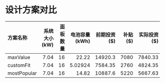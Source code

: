 # 设计方案对比

| 方案名称        |   系统大小 (kW) |   面板数量 |   电池容量 (kWh) |   前期投资 ($) |   补贴 ($) |   实际投资 ($) |   年度发电量 (kWh) |   年度节省 ($) |   回本期 (年) |   IRR (%) |   自用率 (%) |
|:------------|------------:|-------:|-------------:|-----------:|---------:|-----------:|--------------:|-----------:|----------:|----------:|----------:|
| maxValue    |        7.04 |     16 |     22.22    |   14920.3  |     7080 |    7840.33 |         980.6 |     294.18 |       8.3 |      2.51 |       100 |
| customFit   |        7.04 |     16 |      5.02924 |    7584.35 |     2760 |    4824.35 |         980.6 |     294.18 |       8.3 |      2.51 |       100 |
| mostPopular |        7.04 |     16 |     14.82    |   10887.6  |     5220 |    5667.63 |         980.6 |     294.18 |       8.3 |      2.51 |       100 |